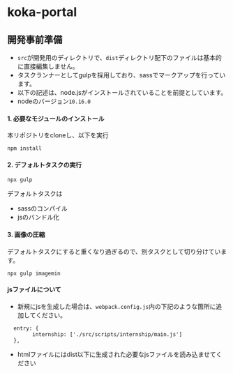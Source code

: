 # koka-portal

## 開発事前準備
- `src`が開発用のディレクトリで、`dist`ディレクトリ配下のファイルは基本的に直接編集しません。
- タスクランナーとしてgulpを採用しており、sassでマークアップを行っています。
- 以下の記述は、node.jsがインストールされていることを前提としています。
- nodeのバージョン`10.16.0`

#### 1. 必要なモジュールのインストール
本リポジトリをcloneし、以下を実行
```
npm install
```
#### 2. デフォルトタスクの実行
```
npx gulp
```
デフォルトタスクは
- sassのコンパイル
- jsのバンドル化

#### 3. 画像の圧縮
デフォルトタスクにすると重くなり過ぎるので、別タスクとして切り分けています。
```
npx gulp imagemin
```

#### jsファイルについて
- 新規にjsを生成した場合は、`webpack.config.js`内の下記のような箇所に追加してください。
```
  entry: {
        internship: ['./src/scripts/internship/main.js']
  },
```
- htmlファイルにはdist以下に生成された必要なjsファイルを読み込ませてください
